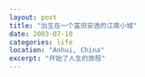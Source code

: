 ```yaml
---
layout: post
title: "出生在一个富庶安逸的江南小城"
date: 2003-07-10
categories: life
location: "Anhui, China"
excerpt: "开始了人生的旅程"
---
```


